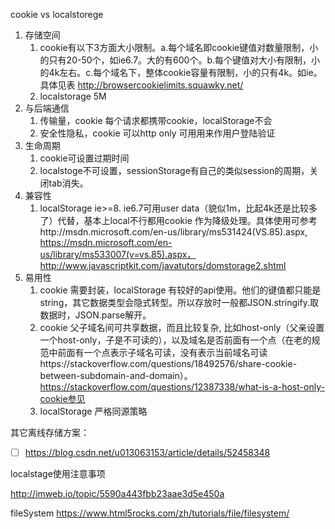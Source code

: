 cookie vs  localstorege

1. 存储空间
    1. cookie有以下3方面大小限制。a.每个域名即cookie键值对数量限制，小的只有20-50个，如ie6.7。大的有600个。b.每个键值对大小有限制，小的4k左右。c.每个域名下，整体cookie容量有限制，小的只有4k。如ie。具体见表  http://browsercookielimits.squawky.net/  
    2. localstorage  5M
2. 与后端通信
    1. 传输量，cookie 每个请求都携带cookie，localStorage不会
    2. 安全性隐私，cookie 可以http only  可用用来作用户登陆验证
3. 生命周期
    1. cookie可设置过期时间
    2. localstoge不可设置，sessionStorage有自己的类似session的周期，关闭tab消失。
4. 兼容性
    1. localStorage ie>=8.  ie6.7可用user data（貌似1m，比起4k还是比较多了）代替，基本上local不行都用cookie 作为降级处理。具体使用可参考http://msdn.microsoft.com/en-us/library/ms531424(VS.85).aspx, https://msdn.microsoft.com/en-us/library/ms533007(v=vs.85).aspx， http://www.javascriptkit.com/javatutors/domstorage2.shtml
5. 易用性
    1. cookie 需要封装，localStorage 有较好的api使用。他们的键值都只能是string，其它数据类型会隐式转型。所以存放时一般都JSON.stringify.取数据时，JSON.parse解开。
    2. cookie 父子域名间可共享数据，而且比较复杂, 比如host-only（父亲设置一个host-only，子是不可读的），以及域名是否前面有一个点（在老的规范中前面有一个点表示子域名可读，没有表示当前域名可读https://stackoverflow.com/questions/18492576/share-cookie-between-subdomain-and-domain）。https://stackoverflow.com/questions/12387338/what-is-a-host-only-cookie参见 
    3. localStorage 严格同源策略


其它离线存储方案：
- [ ] https://blog.csdn.net/u013063153/article/details/52458348

localstage使用注意事项

http://imweb.io/topic/5590a443fbb23aae3d5e450a


fileSystem
https://www.html5rocks.com/zh/tutorials/file/filesystem/
